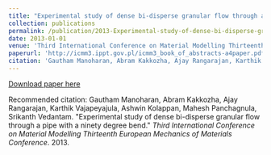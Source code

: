 ```yaml
---
title: "Experimental study of dense bi-disperse granular flow through a pipe with a ninety degree bend"
collection: publications
permalink: /publication/2013-Experimental-study-of-dense-bi-disperse-granular-flow-through-a-pipe-with-a-ninety-degree-bend.md
date: 2013-01-01
venue: 'Third International Conference on Material Modelling Thirteenth European Mechanics of Materials Conference'
paperurl: 'http://icmm3.ippt.gov.pl/icmm3_book_of_abstracts-a4paper.pdf'
citation: 'Gautham Manoharan, Abram Kakkozha, Ajay Rangarajan, Karthik Vajapeyajula, Ashwin Kolappan, Mahesh Panchagnula, Srikanth Vedantam. &quot;Experimental study of dense bi-disperse granular flow through a pipe with a ninety degree bend.&quot; <i>Third International Conference on Material Modelling Thirteenth European Mechanics of Materials Conference</i>. 2013.'
---
```


[Download paper here](http://icmm3.ippt.gov.pl/icmm3_book_of_abstracts-a4paper.pdf)

Recommended citation: Gautham Manoharan, Abram Kakkozha, Ajay Rangarajan, Karthik Vajapeyajula, Ashwin Kolappan, Mahesh Panchagnula, Srikanth Vedantam. &quot;Experimental study of dense bi-disperse granular flow through a pipe with a ninety degree bend.&quot; <i>Third International Conference on Material Modelling Thirteenth European Mechanics of Materials Conference</i>. 2013.